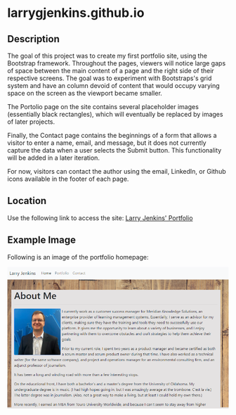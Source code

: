 # larrygjenkins.github.io
## Description
The goal of this project was to create my first portfolio site, using the Bootstrap framework. Throughout the pages, viewers will notice large gaps of space between the main content of a page and the right side of their respective screens. The goal was to experiment with Bootstraps's grid system and have an column devoid of content that would occupy varying space on the screen as the viewport became smaller. 

The Portolio page on the site contains several placeholder images (essentially black rectangles), which will eventually be replaced by images of later projects. 

Finally, the Contact page contains the beginnings of a form that allows a visitor to enter a name, email, and message, but it does not currently capture the data when a user selects the Submit button. This functionality will be added in a later iteration. 

For now, visitors can contact the author using the email, LinkedIn, or Github icons available in the footer of each page.

## Location
Use the following link to access the site: [Larry Jenkins' Portfolio](https://larrygjenkins.github.io/index.html)

## Example Image
Following is an image of the portfolio homepage:

![Larry Jenkins' Portfolio](/assets/AboutMeScreenshot.png)